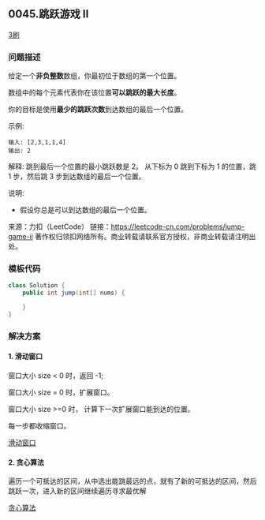 <script src="https://cdn.bootcss.com/mathjax/2.7.7/MathJax.js?config=TeX-AMS-MML_HTMLorMML"></script>

## 0045.跳跃游戏 II

[3刷](qu0045/solu/Solution.java)

### 问题描述

给定一个**非负整数**数组，你最初位于数组的第一个位置。

数组中的每个元素代表你在该位置**可以跳跃的最大长度**。

你的目标是使用**最少的跳跃次数**到达数组的最后一个位置。

示例:

```
输入: [2,3,1,1,4]
输出: 2
```
解释: 跳到最后一个位置的最小跳跃数是 2。
     从下标为 0 跳到下标为 1 的位置，跳 1 步，然后跳 3 步到达数组的最后一个位置。


说明:

* 假设你总是可以到达数组的最后一个位置。

来源：力扣（LeetCode）
链接：https://leetcode-cn.com/problems/jump-game-ii
著作权归领扣网络所有。商业转载请联系官方授权，非商业转载请注明出处。

### 模板代码

``` java
class Solution {
    public int jump(int[] nums) {

    }
}
```

### 解决方案

#### 1. 滑动窗口

窗口大小 size < 0 时，返回 -1;

窗口大小 size = 0 时，扩展窗口。

窗口大小 size >=0 时， 计算下一次扩展窗口能到达的位置。

每一步都收缩窗口。

[滑动窗口](qu0045/solu1/Solution.java)


#### 2. 贪心算法

 遍历一个可抵达的区间，从中选出能跳最远的点，就有了新的可抵达的区间，然后跳跃一次，进入新的区间继续遍历寻求最优解
 
[贪心算法](qu0045/solu2/Solution.java)